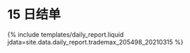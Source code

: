 # 15 日结单

{% include  templates/daily_report.liquid jdata=site.data.daily_report.trademax_205498_20210315 %}